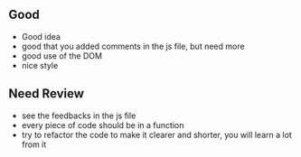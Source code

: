 ## Good
- Good idea
- good that you added comments in the js file, but need more
- good use of the DOM
- nice style

## Need Review
- see the feedbacks in the js file
- every piece of code should be in a function
- try to refactor the code to make it clearer and shorter, you will learn a lot from it